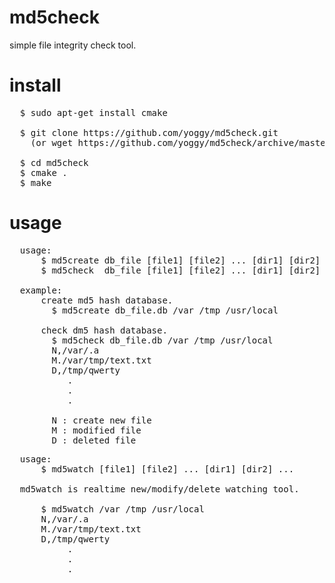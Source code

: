 md5check
======================
simple file integrity check tool.

install
======================
<pre>
  $ sudo apt-get install cmake

  $ git clone https://github.com/yoggy/md5check.git
    (or wget https://github.com/yoggy/md5check/archive/master.zip)

  $ cd md5check
  $ cmake .
  $ make
</pre>

usage
======================
<pre>
  usage:
      $ md5create db_file [file1] [file2] ... [dir1] [dir2] ...
      $ md5check  db_file [file1] [file2] ... [dir1] [dir2] ...
      
  example:
      create md5 hash database.
        $ md5create db_file.db /var /tmp /usr/local

      check dm5 hash database.
        $ md5check db_file.db /var /tmp /usr/local
        N,/var/.a
        M./var/tmp/text.txt
        D,/tmp/qwerty
           .
           .
           .

        N : create new file
        M : modified file
        D : deleted file
</pre>

<pre>
  usage:
      $ md5watch [file1] [file2] ... [dir1] [dir2] ...
  
  md5watch is realtime new/modify/delete watching tool.

      $ md5watch /var /tmp /usr/local
      N,/var/.a
      M./var/tmp/text.txt
      D,/tmp/qwerty
           .
           .
           .
</pre>
